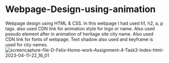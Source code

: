 # Webpage-Design-using-animation
Webpage design using HTML &amp; CSS. In this webpage I had used h1, h2, a, p tags. also used CDN link for animation style for logo or name. Also used pseudo element after in animation of heritage site city name. Also used CDN link for fonts of webpage. Text shadow also used and keyframe is used for city names. 
![screencapture-file-D-Felix-Home-work-Assignment-4-Task3-Index-html-2023-04-11-22_16_01](https://user-images.githubusercontent.com/128115106/231232811-e731b4d0-e446-46ba-91f9-fc1340dd4f47.png)
